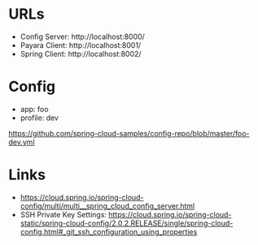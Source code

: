 
# URLs

- Config Server: http://localhost:8000/
- Payara Client: http://localhost:8001/
- Spring Client: http://localhost:8002/

# Config

- app: foo
- profile: dev

https://github.com/spring-cloud-samples/config-repo/blob/master/foo-dev.yml


# Links

- https://cloud.spring.io/spring-cloud-config/multi/multi__spring_cloud_config_server.html
- SSH Private Key Settings: https://cloud.spring.io/spring-cloud-static/spring-cloud-config/2.0.2.RELEASE/single/spring-cloud-config.html#_git_ssh_configuration_using_properties